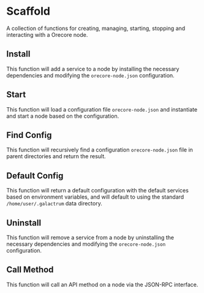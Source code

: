 # Scaffold
A collection of functions for creating, managing, starting, stopping and interacting with a Orecore node.

## Install
This function will add a service to a node by installing the necessary dependencies and modifying the `orecore-node.json` configuration.

## Start
This function will load a configuration file `orecore-node.json` and instantiate and start a node based on the configuration.

## Find Config
This function will recursively find a configuration `orecore-node.json` file in parent directories and return the result.

## Default Config
This function will return a default configuration with the default services based on environment variables, and will default to using the standard `/home/user/.galactrum` data directory.

## Uninstall
This function will remove a service from a node by uninstalling the necessary dependencies and modifying the `orecore-node.json` configuration.

## Call Method
This function will call an API method on a node via the JSON-RPC interface.
